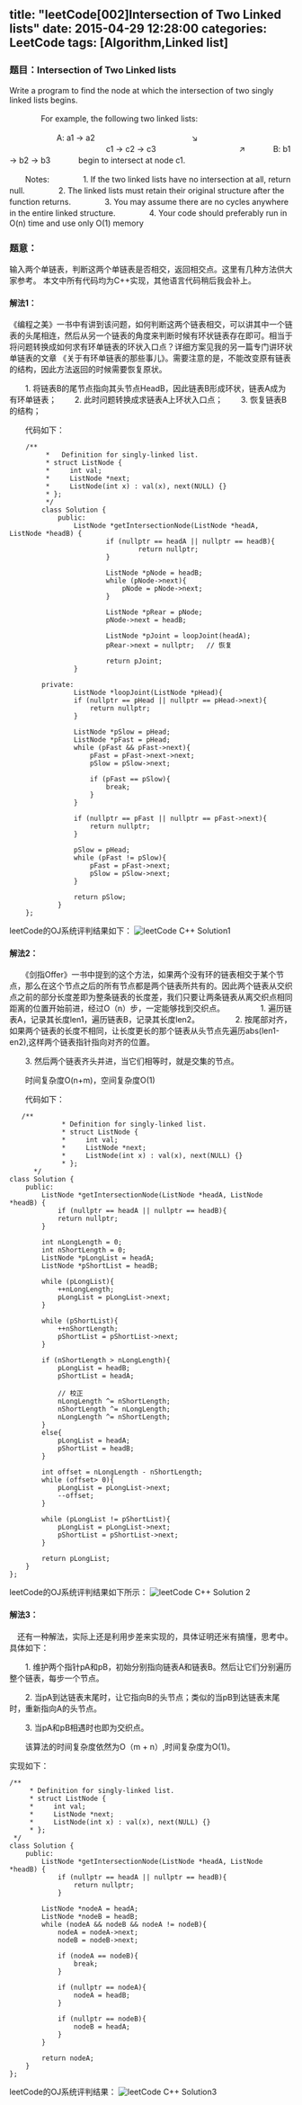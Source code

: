 title: "leetCode[002]Intersection of Two Linked lists"
date: 2015-04-29 12:28:00
categories: LeetCode
tags: [Algorithm,Linked list]
---

### 题目：Intersection of Two Linked lists

Write a program to find the node at which the intersection of two
singly linked lists begins.

　　　　For example, the following two linked lists:

　　　　　　A: a1 → a2
　　　　　　　　　　　　↘
　　　　　　　　　　　　   c1 → c2 → c3
　　　　　　　　　　   ↗ 　　　
	  B: b1 → b2 → b3 　　
	　begin to intersect at node c1.

　　Notes:
　　　　1. If the two linked lists have no intersection at all, return null.
　　　　2. The linked lists must retain their original structure after the function returns.
　　　　3. You may assume there are no cycles anywhere in the entire linked structure.
　　　　4. Your code should preferably run in O(n) time and use only O(1) memory

<!-- more -->

### 题意：

输入两个单链表，判断这两个单链表是否相交，返回相交点。这里有几种方法供大家参考。 本文中所有代码均为C++实现，其他语言代码稍后我会补上。

#### 解法1：
《编程之美》一书中有讲到该问题，如何判断这两个链表相交，可以讲其中一个链表的头尾相连，然后从另一个链表的角度来判断时候有环状链表存在即可。相当于将问题转换成如何求有环单链表的环状入口点？详细方案见我的另一篇专门讲环状单链表的文章 《关于有环单链表的那些事儿》。需要注意的是，不能改变原有链表的结构，因此方法返回的时候需要恢复原状。

　　1. 将链表B的尾节点指向其头节点HeadB，因此链表B形成环状，链表A成为有环单链表；
　　2. 此时问题转换成求链表A上环状入口点；
　　3. 恢复链表B的结构；

　　代码如下：

```
    /**
		 *	 Definition for singly-linked list.
		 * struct ListNode {
		 *     int val;
		 *     ListNode *next;
		 *     ListNode(int x) : val(x), next(NULL) {}
		 * };
		 */
		class Solution {
			public:
			    ListNode *getIntersectionNode(ListNode *headA, ListNode *headB) {
				        if (nullptr == headA || nullptr == headB){
					            return nullptr;
				        }

				        ListNode *pNode = headB;
				        while (pNode->next){
				            pNode = pNode->next;
				        }
		        
				        ListNode *pRear = pNode;
				        pNode->next = headB;

				        ListNode *pJoint = loopJoint(headA);
				        pRear->next = nullptr;   // 恢复

				        return pJoint;
			    }
	    
		private:    
			    ListNode *loopJoint(ListNode *pHead){
		        if (nullptr == pHead || nullptr == pHead->next){
		            return nullptr;
		        }

		        ListNode *pSlow = pHead;
		        ListNode *pFast = pHead;
		        while (pFast && pFast->next){
		            pFast = pFast->next->next;
		            pSlow = pSlow->next;

		            if (pFast == pSlow){
		                break;
		            }
		        }

		        if (nullptr == pFast || nullptr == pFast->next){
		            return nullptr;
		        }

		        pSlow = pHead;
			    while (pFast != pSlow){
		            pFast = pFast->next;
		            pSlow = pSlow->next;
		        }

		        return pSlow;
		    }
	};

```

leetCode的OJ系统评判结果如下：
![leetCode C++ Solution1](http://7xilk1.com1.z0.glb.clouddn.com/leetCode002C++1.png)

#### 解法2：
　　《剑指Offer》一书中提到的这个方法，如果两个没有环的链表相交于某个节点，那么在这个节点之后的所有节点都是两个链表所共有的。因此两个链表从交织点之前的部分长度差即为整条链表的长度差，我们只要让两条链表从离交织点相同距离的位置开始前进，经过O（n）步，一定能够找到交织点。
　　
　　1. 遍历链表A，记录其长度len1，遍历链表B，记录其长度len2。
　　
　　2.  按尾部对齐，如果两个链表的长度不相同，让长度更长的那个链表从头节点先遍历abs(len1-en2),这样两个链表指针指向对齐的位置。

　　3. 然后两个链表齐头并进，当它们相等时，就是交集的节点。

　　时间复杂度O(n+m)，空间复杂度O(1)

　　代码如下：

	   /**
				 * Definition for singly-linked list.
				 * struct ListNode {
				 *     int val;
				 *     ListNode *next;
				 *     ListNode(int x) : val(x), next(NULL) {}
				 * };
		  */
	class Solution {
		public:
		    ListNode *getIntersectionNode(ListNode *headA, ListNode *headB) {
		        if (nullptr == headA || nullptr == headB){
	            return nullptr;
	        }

	        int nLongLength = 0;
	        int nShortLength = 0;
	        ListNode *pLongList = headA;
	        ListNode *pShortList = headB;

	        while (pLongList){
	            ++nLongLength;
	            pLongList = pLongList->next;
	        }

	        while (pShortList){
	            ++nShortLength;
	            pShortList = pShortList->next;
	        }

	        if (nShortLength > nLongLength){
	            pLongList = headB;
	            pShortList = headA;

	            // 校正
	            nLongLength ^= nShortLength;
	            nShortLength ^= nLongLength;
	            nLongLength ^= nShortLength;
	        }
	        else{
	            pLongList = headA;
	            pShortList = headB;
	        }
	
	        int offset = nLongLength - nShortLength;
	        while (offset> 0){
	            pLongList = pLongList->next;
	            --offset;
	        }
	
	        while (pLongList != pShortList){
	            pLongList = pLongList->next;
	            pShortList = pShortList->next;
	        }
	
	        return pLongList;
	    }
	};
leetCode的OJ系统评判结果如下所示：
![leetCode C++ Solution 2](http://7xilk1.com1.z0.glb.clouddn.com/leetCode002C++2.png)

#### 解法3：
　还有一种解法，实际上还是利用步差来实现的，具体证明还米有搞懂，思考中。具体如下：

　　1. 维护两个指针pA和pB，初始分别指向链表A和链表B。然后让它们分别遍历整个链表，每步一个节点。

　　2. 当pA到达链表末尾时，让它指向B的头节点；类似的当pB到达链表末尾时，重新指向A的头节点。

　　3. 当pA和pB相遇时也即为交织点。

　　该算法的时间复杂度依然为O（m + n）,时间复杂度为O(1)。

实现如下：

    /**
		 * Definition for singly-linked list.
		 * struct ListNode {
		 *     int val;
		 *     ListNode *next;
		 *     ListNode(int x) : val(x), next(NULL) {}
		 * };
	 */
	class Solution {
		public:
		    ListNode *getIntersectionNode(ListNode *headA, ListNode *headB) {
		        if (nullptr == headA || nullptr == headB){
		            return nullptr;
		        }
	
	        ListNode *nodeA = headA;
	        ListNode *nodeB = headB;
	        while (nodeA && nodeB && nodeA != nodeB){
	            nodeA = nodeA->next;
	            nodeB = nodeB->next;
	
	            if (nodeA == nodeB){
	                break;
	            }
	
	            if (nullptr == nodeA){
	                nodeA = headB;
	            }
	
	            if (nullptr == nodeB){
	                nodeB = headA;
	            }
	        }
	
	        return nodeA;
	    }
	};

leetCode的OJ系统评判结果：
![leetCode C++  Solution3](http://7xilk1.com1.z0.glb.clouddn.com/leetCode002C++3.png)

